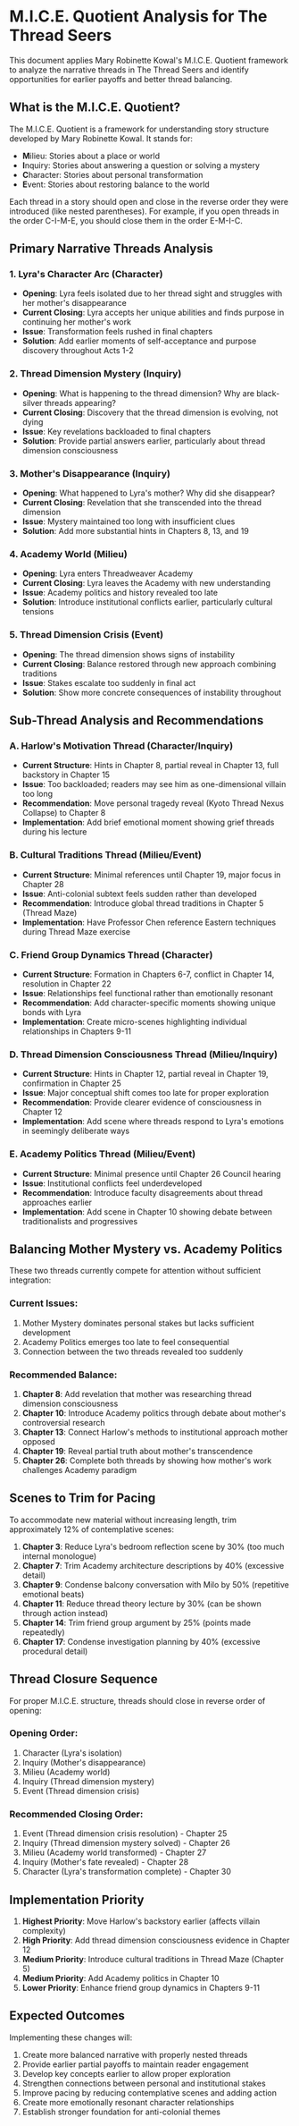 # M.I.C.E. Quotient Analysis for The Thread Seers

This document applies Mary Robinette Kowal's M.I.C.E. Quotient framework to analyze the narrative threads in The Thread Seers and identify opportunities for earlier payoffs and better thread balancing.

## What is the M.I.C.E. Quotient?

The M.I.C.E. Quotient is a framework for understanding story structure developed by Mary Robinette Kowal. It stands for:

- **M**ilieu: Stories about a place or world
- **I**nquiry: Stories about answering a question or solving a mystery
- **C**haracter: Stories about personal transformation
- **E**vent: Stories about restoring balance to the world

Each thread in a story should open and close in the reverse order they were introduced (like nested parentheses). For example, if you open threads in the order C-I-M-E, you should close them in the order E-M-I-C.

## Primary Narrative Threads Analysis

### 1. Lyra's Character Arc (Character)
- **Opening**: Lyra feels isolated due to her thread sight and struggles with her mother's disappearance
- **Current Closing**: Lyra accepts her unique abilities and finds purpose in continuing her mother's work
- **Issue**: Transformation feels rushed in final chapters
- **Solution**: Add earlier moments of self-acceptance and purpose discovery throughout Acts 1-2

### 2. Thread Dimension Mystery (Inquiry)
- **Opening**: What is happening to the thread dimension? Why are black-silver threads appearing?
- **Current Closing**: Discovery that the thread dimension is evolving, not dying
- **Issue**: Key revelations backloaded to final chapters
- **Solution**: Provide partial answers earlier, particularly about thread dimension consciousness

### 3. Mother's Disappearance (Inquiry)
- **Opening**: What happened to Lyra's mother? Why did she disappear?
- **Current Closing**: Revelation that she transcended into the thread dimension
- **Issue**: Mystery maintained too long with insufficient clues
- **Solution**: Add more substantial hints in Chapters 8, 13, and 19

### 4. Academy World (Milieu)
- **Opening**: Lyra enters Threadweaver Academy
- **Current Closing**: Lyra leaves the Academy with new understanding
- **Issue**: Academy politics and history revealed too late
- **Solution**: Introduce institutional conflicts earlier, particularly cultural tensions

### 5. Thread Dimension Crisis (Event)
- **Opening**: The thread dimension shows signs of instability
- **Current Closing**: Balance restored through new approach combining traditions
- **Issue**: Stakes escalate too suddenly in final act
- **Solution**: Show more concrete consequences of instability throughout

## Sub-Thread Analysis and Recommendations

### A. Harlow's Motivation Thread (Character/Inquiry)
- **Current Structure**: Hints in Chapter 8, partial reveal in Chapter 13, full backstory in Chapter 15
- **Issue**: Too backloaded; readers may see him as one-dimensional villain too long
- **Recommendation**: Move personal tragedy reveal (Kyoto Thread Nexus Collapse) to Chapter 8
- **Implementation**: Add brief emotional moment showing grief threads during his lecture

### B. Cultural Traditions Thread (Milieu/Event)
- **Current Structure**: Minimal references until Chapter 19, major focus in Chapter 28
- **Issue**: Anti-colonial subtext feels sudden rather than developed
- **Recommendation**: Introduce global thread traditions in Chapter 5 (Thread Maze)
- **Implementation**: Have Professor Chen reference Eastern techniques during Thread Maze exercise

### C. Friend Group Dynamics Thread (Character)
- **Current Structure**: Formation in Chapters 6-7, conflict in Chapter 14, resolution in Chapter 22
- **Issue**: Relationships feel functional rather than emotionally resonant
- **Recommendation**: Add character-specific moments showing unique bonds with Lyra
- **Implementation**: Create micro-scenes highlighting individual relationships in Chapters 9-11

### D. Thread Dimension Consciousness Thread (Milieu/Inquiry)
- **Current Structure**: Hints in Chapter 12, partial reveal in Chapter 19, confirmation in Chapter 25
- **Issue**: Major conceptual shift comes too late for proper exploration
- **Recommendation**: Provide clearer evidence of consciousness in Chapter 12
- **Implementation**: Add scene where threads respond to Lyra's emotions in seemingly deliberate ways

### E. Academy Politics Thread (Milieu/Event)
- **Current Structure**: Minimal presence until Chapter 26 Council hearing
- **Issue**: Institutional conflicts feel underdeveloped
- **Recommendation**: Introduce faculty disagreements about thread approaches earlier
- **Implementation**: Add scene in Chapter 10 showing debate between traditionalists and progressives

## Balancing Mother Mystery vs. Academy Politics

These two threads currently compete for attention without sufficient integration:

### Current Issues:
1. Mother Mystery dominates personal stakes but lacks sufficient development
2. Academy Politics emerges too late to feel consequential
3. Connection between the two threads revealed too suddenly

### Recommended Balance:
1. **Chapter 8**: Add revelation that mother was researching thread dimension consciousness
2. **Chapter 10**: Introduce Academy politics through debate about mother's controversial research
3. **Chapter 13**: Connect Harlow's methods to institutional approach mother opposed
4. **Chapter 19**: Reveal partial truth about mother's transcendence
5. **Chapter 26**: Complete both threads by showing how mother's work challenges Academy paradigm

## Scenes to Trim for Pacing

To accommodate new material without increasing length, trim approximately 12% of contemplative scenes:

1. **Chapter 3**: Reduce Lyra's bedroom reflection scene by 30% (too much internal monologue)
2. **Chapter 7**: Trim Academy architecture descriptions by 40% (excessive detail)
3. **Chapter 9**: Condense balcony conversation with Milo by 50% (repetitive emotional beats)
4. **Chapter 11**: Reduce thread theory lecture by 30% (can be shown through action instead)
5. **Chapter 14**: Trim friend group argument by 25% (points made repeatedly)
6. **Chapter 17**: Condense investigation planning by 40% (excessive procedural detail)

## Thread Closure Sequence

For proper M.I.C.E. structure, threads should close in reverse order of opening:

### Opening Order:
1. Character (Lyra's isolation)
2. Inquiry (Mother's disappearance)
3. Milieu (Academy world)
4. Inquiry (Thread dimension mystery)
5. Event (Thread dimension crisis)

### Recommended Closing Order:
1. Event (Thread dimension crisis resolution) - Chapter 25
2. Inquiry (Thread dimension mystery solved) - Chapter 26
3. Milieu (Academy world transformed) - Chapter 27
4. Inquiry (Mother's fate revealed) - Chapter 28
5. Character (Lyra's transformation complete) - Chapter 30

## Implementation Priority

1. **Highest Priority**: Move Harlow's backstory earlier (affects villain complexity)
2. **High Priority**: Add thread dimension consciousness evidence in Chapter 12
3. **Medium Priority**: Introduce cultural traditions in Thread Maze (Chapter 5)
4. **Medium Priority**: Add Academy politics in Chapter 10
5. **Lower Priority**: Enhance friend group dynamics in Chapters 9-11

## Expected Outcomes

Implementing these changes will:

1. Create more balanced narrative with properly nested threads
2. Provide earlier partial payoffs to maintain reader engagement
3. Develop key concepts earlier to allow proper exploration
4. Strengthen connections between personal and institutional stakes
5. Improve pacing by reducing contemplative scenes and adding action
6. Create more emotionally resonant character relationships
7. Establish stronger foundation for anti-colonial themes
